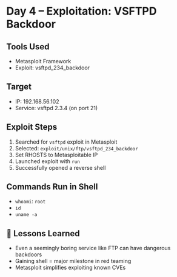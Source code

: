 # Day 4 – Exploitation: VSFTPD Backdoor

## Tools Used
- Metasploit Framework
- Exploit: vsftpd_234_backdoor

## Target
- IP: 192.168.56.102
- Service: vsftpd 2.3.4 (on port 21)

## Exploit Steps
1. Searched for `vsftpd` exploit in Metasploit
2. Selected: `exploit/unix/ftp/vsftpd_234_backdoor`
3. Set RHOSTS to Metasploitable IP
4. Launched exploit with `run`
5. Successfully opened a reverse shell

## Commands Run in Shell
- `whoami`: `root`
- `id`
- `uname -a`

## 🔐 Lessons Learned
- Even a seemingly boring service like FTP can have dangerous backdoors
- Gaining shell = major milestone in red teaming
- Metasploit simplifies exploiting known CVEs
